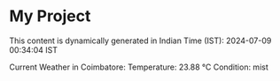 # My Project

This content is dynamically generated in Indian Time (IST): 2024-07-09 00:34:04 IST


Current Weather in Coimbatore:
Temperature: 23.88 °C
Condition: mist
